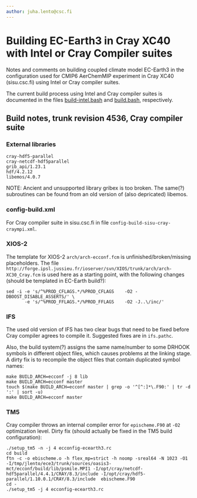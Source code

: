 ```yaml
---
author: juha.lento@csc.fi
---
```


Building EC-Earth3 in Cray XC40 with Intel or Cray Compiler suites
==================================================================

Notes and comments on building coupled climate model EC-Earth3 in the configuration used for CMIP6 AerChemMIP experiment in Cray XC40 (sisu.csc.fi) using Intel or Cray compiler suites.

The current build process using Intel and Cray compiler suites is documented in the files [build-intel.bash](build-intel.bash) and [build.bash](build.bash), respectively.


Build notes, trunk revision 4536, Cray compiler suite
-----------------------------------------------------

### External libraries


```
cray-hdf5-parallel
cray-netcdf-hdf5parallel
grib_api/1.23.1
hdf/4.2.12
libemos/4.0.7
```

NOTE: Ancient and unsupported library gribex is too broken. The
same(?) subroutines can be found from an old version of (also
depricated) libemos.


### config-build.xml

For Cray compiler suite in sisu.csc.fi in file `config-build-sisu-cray-craympi.xml`.


### XIOS-2

The template for XIOS-2 `arch/arch-ecconf.fcm` is
unfinished/broken/missing placeholders. The file `http://forge.ipsl.jussieu.fr/ioserver/svn/XIOS/trunk/arch/arch-XC30_Cray.fcm` is used here as a starting point, with the following changes (should be templated in EC-Earth build?):

```
sed -i -e 's/^%PROD_CFLAGS.*/%PROD_CFLAGS    -O2 -DBOOST_DISABLE_ASSERTS/' \
	   -e 's/^%PROD_FFLAGS.*/%PROD_FFLAGS    -O2 -J..\/inc/'
```


### IFS

The used old version of IFS has two clear bugs that need to be fixed before Cray compiler agrees to compile it. Suggested fixes are in `ifs.pathc`.

Also, the build system(?) assigns the same name/number to some DRHOOK symbols in different object files, which causes problems at the linking stage. A dirty fix is to recompile the object files that contain duplicated symbol names:

```
make BUILD_ARCH=ecconf -j 8 lib
make BUILD_ARCH=ecconf master
touch $(make BUILD_ARCH=ecconf master | grep -o '^[^:]*\.F90:' | tr -d ':' | sort -u)
make BUILD_ARCH=ecconf master
```


### TM5

Cray compiler throws an internal compiler error for `epischeme.F90` at `-O2` optimization level. Dirty fix (should actually be fixed in the TM5 build configuration):

```
./setup_tm5 -n -j 4 ecconfig-ecearth3.rc
cd build
ftn -c -o ebischeme.o -h flex_mp=strict -h noomp -sreal64 -N 1023 -O1 -I/tmp/jlento/ece3/trunk/sources/oasis3-mct/ecconf/build/lib/psmile.MPI1 -I/opt/cray/netcdf-hdf5parallel/4.4.1/CRAY/8.3/include -I/opt/cray/hdf5-parallel/1.10.0.1/CRAY/8.3/include  ebischeme.F90
cd -
./setup_tm5 -j 4 ecconfig-ecearth3.rc

```

